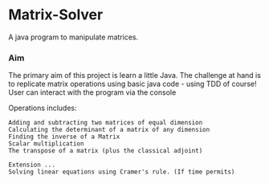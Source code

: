 # Matrix-Solver
A java program to manipulate matrices.

### Aim
The primary aim of this project is learn a little Java. The challenge at hand is to replicate matrix operations using basic java code - using TDD of course! User can interact with the program via the console

Operations includes:

```
Adding and subtracting two matrices of equal dimension
Calculating the determinant of a matrix of any dimension
Finding the inverse of a Matrix
Scalar multiplication
The transpose of a matrix (plus the classical adjoint)

Extension ... 
Solving linear equations using Cramer's rule. (If time permits)
```
